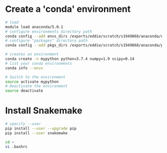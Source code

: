 # Create a 'conda' environment
```bash
# load
module load anaconda/5.0.1
# configure environments directory path
conda config --add envs_dirs /exports/eddie/scratch/s1949868/anaconda/envs
# configure "packages" directory path
conda config --add pkgs_dirs /exports/eddie/scratch/s1949868/anaconda/pkgs

# creates an environment
conda create -n mypython python=3.7.4 numpy=1.9 scipy=0.14
# list your conda environments
conda info --envs

# Switch to the environment
source activate mypython
# Deactivate the environment
source deactivate
```
# Install Snakemake
```bash
# specify --user
pip install --user --upgrade pip
pip install --user snakemake

cd ~  
vi .bashrc

```
<!--stackedit_data:
eyJoaXN0b3J5IjpbMjc0ODkxMTIwLDIwNzY2NDU1NTMsLTEzNj
k3MjgxMTUsLTc3ODEzNTczMywtMjQ3NzcyOTM1LC0xMDczMjA4
OTczLC0xODU0MjY2MTQzXX0=
-->